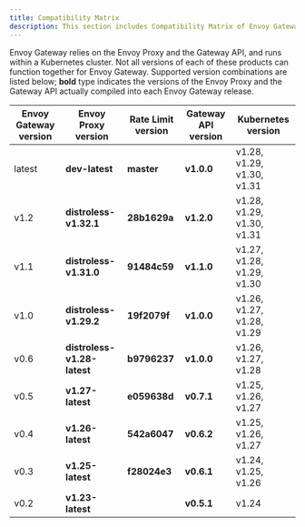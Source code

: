 ```yaml
---
title: Compatibility Matrix
description: This section includes Compatibility Matrix of Envoy Gateway.
---
```


Envoy Gateway relies on the Envoy Proxy and the Gateway API, and runs within a Kubernetes cluster. Not all versions of each of these products can function together for Envoy Gateway. Supported version combinations are listed below; **bold** type indicates the versions of the Envoy Proxy and the Gateway API actually compiled into each Envoy Gateway release.

| Envoy Gateway version | Envoy Proxy version         | Rate Limit version | Gateway API version | Kubernetes version         |
|-----------------------|-----------------------------|--------------------|---------------------|----------------------------|
| latest                | **dev-latest**              | **master**         | **v1.0.0**          | v1.28, v1.29, v1.30, v1.31 |
| v1.2                  | **distroless-v1.32.1**      | **28b1629a**       | **v1.2.0**          | v1.28, v1.29, v1.30, v1.31 |
| v1.1                  | **distroless-v1.31.0**      | **91484c59**       | **v1.1.0**          | v1.27, v1.28, v1.29, v1.30 |
| v1.0                  | **distroless-v1.29.2**      | **19f2079f**       | **v1.0.0**          | v1.26, v1.27, v1.28, v1.29 |
| v0.6                  | **distroless-v1.28-latest** | **b9796237**       | **v1.0.0**          | v1.26, v1.27, v1.28        |
| v0.5                  | **v1.27-latest**            | **e059638d**       | **v0.7.1**          | v1.25, v1.26, v1.27        |
| v0.4                  | **v1.26-latest**            | **542a6047**       | **v0.6.2**          | v1.25, v1.26, v1.27        |
| v0.3                  | **v1.25-latest**            | **f28024e3**       | **v0.6.1**          | v1.24, v1.25, v1.26        |
| v0.2                  | **v1.23-latest**            |                    | **v0.5.1**          | v1.24                      |
